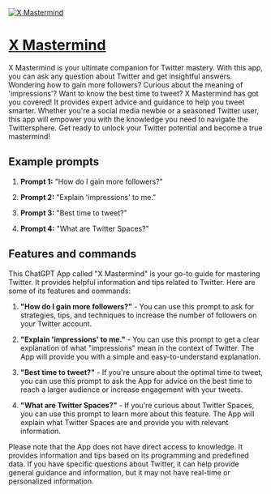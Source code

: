 [![X Mastermind](https://files.oaiusercontent.com/file-qlEeVFdvsLtLQaNrbRGKBk3Q?se=2123-10-17T03%3A47%3A25Z&sp=r&sv=2021-08-06&sr=b&rscc=max-age%3D31536000%2C%20immutable&rscd=attachment%3B%20filename%3D9cc5c4fc-cbd1-48f9-a494-bea0da5f826f.png&sig=eW/RkoNNlEwdctdWFdMGwtiHNPlBGZX5pfV4hztc1tc%3D)](https://chat.openai.com/g/g-2ZIxr5lTv-x-mastermind)

# [X Mastermind](https://chat.openai.com/g/g-2ZIxr5lTv-x-mastermind)

X Mastermind is your ultimate companion for Twitter mastery. With this app, you can ask any question about Twitter and get insightful answers. Wondering how to gain more followers? Curious about the meaning of 'impressions'? Want to know the best time to tweet? X Mastermind has got you covered! It provides expert advice and guidance to help you tweet smarter. Whether you're a social media newbie or a seasoned Twitter user, this app will empower you with the knowledge you need to navigate the Twittersphere. Get ready to unlock your Twitter potential and become a true mastermind!

## Example prompts

1. **Prompt 1:** "How do I gain more followers?"

2. **Prompt 2:** "Explain 'impressions' to me."

3. **Prompt 3:** "Best time to tweet?"

4. **Prompt 4:** "What are Twitter Spaces?"

## Features and commands

This ChatGPT App called "X Mastermind" is your go-to guide for mastering Twitter. It provides helpful information and tips related to Twitter. Here are some of its features and commands:

1. **"How do I gain more followers?"** - You can use this prompt to ask for strategies, tips, and techniques to increase the number of followers on your Twitter account.

2. **"Explain 'impressions' to me."** - You can use this prompt to get a clear explanation of what "impressions" mean in the context of Twitter. The App will provide you with a simple and easy-to-understand explanation.

3. **"Best time to tweet?"** - If you're unsure about the optimal time to tweet, you can use this prompt to ask the App for advice on the best time to reach a larger audience or increase engagement with your tweets.

4. **"What are Twitter Spaces?"** - If you're curious about Twitter Spaces, you can use this prompt to learn more about this feature. The App will explain what Twitter Spaces are and provide you with relevant information.

Please note that the App does not have direct access to knowledge. It provides information and tips based on its programming and predefined data. If you have specific questions about Twitter, it can help provide general guidance and information, but it may not have real-time or personalized information.